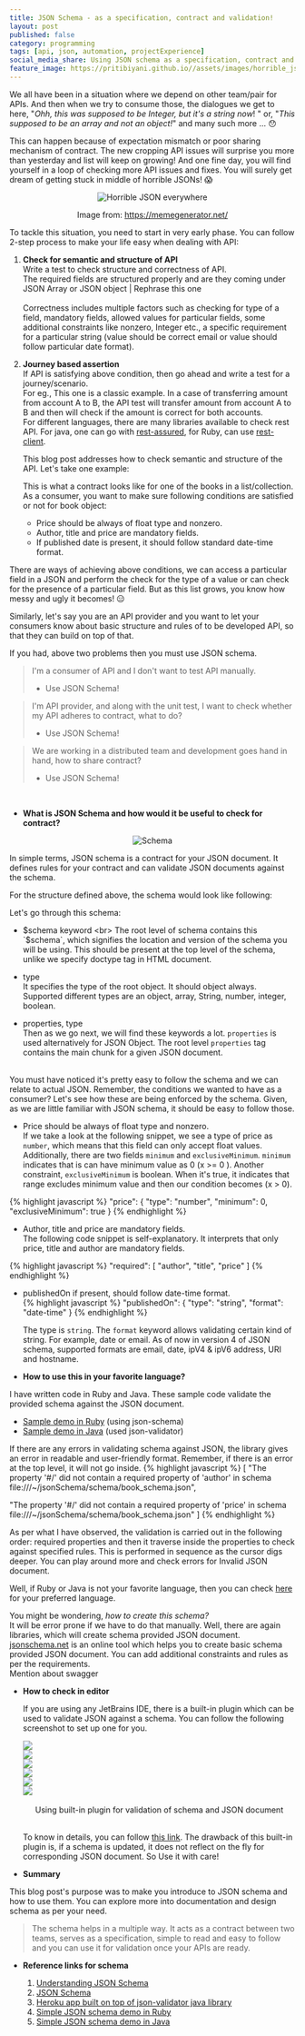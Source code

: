 ```yaml
---
title: JSON Schema - as a specification, contract and validation! 
layout: post
published: false
category: programming
tags: [api, json, automation, projectExperience]
social_media_share: Using JSON schema as a specification, contract and validation and make your life easy when you are validating #json #api #jsonSchema
feature_image: https://pritibiyani.github.io//assets/images/horrible_json.jpg
---
```


We all have been in a situation where we depend on other team/pair for APIs. And then when we try to consume those, the dialogues we get to here, 
"*Ohh, this was supposed to be Integer, but it's a string now*! " or, "*This supposed to be an array and not an object!*" and many such more ... :hushed:

This can happen because of expectation mismatch or poor sharing mechanism of contract. The new cropping API issues will surprise you more than yesterday and list will keep on growing! And one fine day, you will find yourself in a loop of checking more API issues and fixes. You will surely get dream of getting stuck in middle of horrible JSONs! :scream:

<p align="middle">
    <img src="/assets/images/horrible_json.jpg" alt="Horrible JSON everywhere" class="img-responsive img-thumbnail">
    	    <figcaption align="center">Image from: <a href = "https://memegenerator.net/instance/72656608">https://memegenerator.net/</a></figcaption>

</p>

 
To tackle this situation, you need to start in very early phase. You can follow 2-step process to make your life easy when dealing with API:

1. **Check for semantic and structure of API**  
 Write a test to check structure and correctness of API.
 <br>The required fields are structured properly and are they coming under JSON Array or JSON object | Rephrase this one     
 <br>Correctness includes multiple factors such as checking for type of a field, mandatory fields, allowed values for particular fields, some additional constraints like nonzero, Integer etc., a specific requirement for a particular string (value should be correct email or value should follow particular date format). 
 
2. **Journey based assertion**  
 If API is satisfying above condition, then go ahead and write a test for a journey/scenario.<br> 
 For eg., This one is a classic example. In a case of transferring amount from account A to B, the API test will transfer amount from account A to B and then will check if the amount is correct for both accounts. <br>
 For different languages, there are many libraries available to check rest API. For java, one can go with [rest-assured](http://rest-assured.io/), for Ruby, can use [rest-client](https://github.com/rest-client/rest-client).
       
    This blog post addresses how to check semantic and structure of the API. Let's take one example:
   
   <script src="https://gist.github.com/pritibiyani/f86c55fca4fbf4e5835a7c670bc16022.js"></script>
   
   This is what a contract looks like for one of the books in a list/collection. 
   <br>As a consumer, you want to make sure following conditions are satisfied or not for book object:  
   
   - Price should be always of float type and nonzero. 
   - Author, title and price are mandatory fields.
   - If published date is present, it should follow standard date-time format.
  
  There are ways of achieving above conditions, we can access a particular field in a JSON and perform the check for the type of a value or can check for the presence of a particular field. But as this list grows, you know how messy and ugly it becomes! :expressionless:
   
   Similarly, let's say you are an API provider and you want to let your consumers know about basic structure and rules of to be developed API, so that they can build on top of that.    
   
   If you had, above two problems then you must use JSON schema. 

> I'm a consumer of API and I don't want to test API manually. <br>
>  - Use JSON Schema! 

> I'm API provider, and along with the unit test, I want to check whether my API adheres to contract, what to do? <br>
>  - Use JSON Schema! 

> We are working in a distributed team and development goes hand in hand, how to share contract? <br>
>  - Use JSON Schema! 

<br>

+ **What is JSON Schema and how would it be useful to check for contract?**

<p align="middle">
    <img src="/assets/images/schema_definition.png" alt="Schema" class="img-responsive img-thumbnail">

</p>

In simple terms, JSON schema is a contract for your JSON document. It defines rules for your contract and can validate JSON documents against the schema. 
   
   For the structure defined above, the schema would look like following: 
<script src="https://gist.github.com/pritibiyani/b26cccedadbf59d6b95ca82b8cd23950.js"></script>

Let's go through this schema: <br>

 - $schema keyword <br>
 The root level of schema contains this `$schema`, which signifies the location and version of the schema you will be using. This should be present at the top level of the schema, unlike we specify doctype tag in HTML document.

- type <br> 
    It specifies the type of the root object. It should object always. Supported different types are an object, array, String, number, integer, boolean.
    
- properties, type <br> 
    Then as we go next, we will find these keywords a lot. `properties` is used alternatively for JSON Object. The root level `properties` tag contains the main chunk for a given JSON document.
 
<br>   
You must have noticed it's pretty easy to follow the schema and we can relate to actual JSON. Remember, the conditions we wanted to have as a consumer? Let's see how these are being enforced by the schema. Given, as we are little familiar with JSON schema, it should be easy to follow those.  <br>


- Price should be always of float type and nonzero. <br>
If we take a look at the following snippet, we see a type of price as `number`, which means that this field can only accept float values. Additionally, there are two fields `minimum` and `exclusiveMinimum`. `minimum` indicates that is can have minimum value as 0 (x >= 0 ). Another constraint, `exclusiveMinimum` is boolean. When it's true, it indicates that range excludes minimum value and then our condition becomes (x > 0). 

{% highlight javascript %}
    "price": {
	 "type": "number",
	 "minimum": 0,
	 "exclusiveMinimum": true
	}
{% endhighlight  %}
 
-  Author, title and price are mandatory fields. <br>
 The following code snippet is self-explanatory. It interprets that only price, title and author are mandatory fields. 
 
 {% highlight javascript %}
  "required": 
  [
     "author",
     "title",
     "price" ]
 {% endhighlight  %}
 
- publishedOn if present, should follow date-time format. <br> 
{% highlight javascript %}
    "publishedOn": {
      "type": "string",
      "format": "date-time"
    }
{% endhighlight  %}

     The type is `string`. The `format` keyword allows validating certain kind of string. For example, date or email. As of now in version 4 of JSON schema, supported formats are email, date, ipV4 & ipV6 address, URI and hostname. 

+ **How to use this in your favorite language?**

 I have written code in Ruby and Java. These sample code validate the provided schema against the JSON document. 
 
 - [Sample demo in Ruby](https://github.com/pritibiyani/JsonSchemaDemo) (using json-schema)
 - [Sample demo in Java](https://github.com/pritibiyani/JsonSchema) (used json-validator)
 
 If there are any errors in validating schema against JSON, the library gives an error in readable and user-friendly format. Remember, if there is an error at the top level, it will not go inside. 
 {% highlight javascript %}
 [
  "The property '#/' did not contain a required property of 'author' in 
  schema file:///~/jsonSchema/schema/book_schema.json", 
   
   "The property '#/' did not contain a required property of 'price' in 
   schema file:///~/jsonSchema/schema/book_schema.json"
 ]
 {% endhighlight %}
 
 As per what I have observed, the validation is carried out in the following order: required properties and then it traverse inside the properties to check against specified rules. This is performed in sequence as the cursor digs deeper. You can play around more and check errors for Invalid JSON document.   
 
 
 Well, if Ruby or Java is not your favorite language, then you can check [here](http://json-schema.org/implementations.html) for your preferred language. 
     
You might be wondering, *how to create this schema?* <br> 
It will be error prone if we have to do that manually. Well, there are again libraries, which will create schema provided JSON document. [jsonschema.net](http://jsonschema.net/#/) is an online tool which helps you to create basic schema provided JSON document. You can add additional constraints and rules as per the requirements. 
  <br> Mention about swagger 
 
+ **How to check in editor** 
    
    If you are using any JetBrains IDE, there is a built-in plugin which can be used to validate JSON against a schema. You can follow the following screenshot to set up one for you.   
    <p>
    <div class ="fade">
      <div><img src="/assets/images/json_schema_slider/json_schema_00.png" ></div>
      <div><img src="/assets/images/json_schema_slider/json_schema_01.png"></div>
      <div><img src="/assets/images/json_schema_slider/json_schema_02.png"></div>
      <div><img src="/assets/images/json_schema_slider/json_schema_03.png"></div>
      <div><img src="/assets/images/json_schema_slider/json_schema_04.png"></div>
      <div><img src="/assets/images/json_schema_slider/json_schema_05.png"></div>
    </div>
        <br/>
        <figcaption align="middle"> Using built-in plugin for validation of schema and JSON document </figcaption>
    </p>
    
    <br>To know in details, you can follow [this link](https://www.jetbrains.com/help/webstorm/2016.1/json-schema.html). The drawback of this built-in plugin is, if a schema is updated, it does not reflect on the fly for corresponding JSON document. So Use it with care!  


+ **Summary**
 
 This blog post's purpose was to make you introduce to JSON schema and how to use them. You can explore more into documentation and design schema as per your need. 
 
 > The schema helps in a multiple way. It acts as a contract between two teams, serves as a specification, simple to read and easy to follow and you can use it for validation once your APIs are ready. 
    
+ **Reference links for schema**
  
    1. [Understanding JSON Schema](https://spacetelescope.github.io/understanding-json-schema/)
    2. [JSON Schema](http://json-schema.org/)
    3. [Heroku app built on top of json-validator java library](https://json-schema-validator.herokuapp.com/)
    4. [Simple JSON schema demo in Ruby](https://github.com/pritibiyani/JsonSchemaDemo)
    4. [Simple JSON schema demo in Java](https://github.com/pritibiyani/JsonSchema)


     
     
     


   